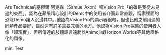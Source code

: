 Ars Technica的塞繆爾·阿克森（Samuel Axon）稱Vision Pro「的確是我從未見過的東西」，認為在蘋果精心設計的Demo中的使用者介面非常直觀，稱讚裡面的恐龍Demo讓人沉浸其中。他認為Vision Pro的顯示器很暗，但也比他之前用過的同類產品要好，雖然還有許多需要完善的地方。他認為Vision Pro採集的使用者人像「超現實」，但所傳達的肢體語言遠勝於Animoji或Horizon Worlds等其他風格化的頭像。

mini Test
